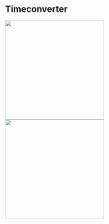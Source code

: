 # Timeconverter
<img src="Timeconverter/screenshots/device-2017-08-13-122848.png" width="320"><img src="Timeconverter/screenshots/device-2017-08-13-123032.png" width="320">
